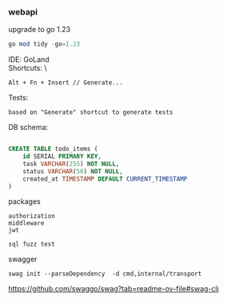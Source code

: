 ### webapi

upgrade to go 1.23
```sql
go mod tidy -go=1.23
```


IDE: GoLand \
Shortcuts: \
```
Alt + Fn + Insert // Generate...

```

Tests:
```
based on "Generate" shortcut to generate tests
```


DB schema:
```sql

CREATE TABLE todo_items (
    id SERIAL PRIMARY KEY,
    task VARCHAR(255) NOT NULL,
    status VARCHAR(50) NOT NULL,
    created_at TIMESTAMP DEFAULT CURRENT_TIMESTAMP
)

```


packages
```
authorization
middleware
jwt

sql fuzz test
```


swagger
```
swag init --parseDependency  -d cmd,internal/transport
```
https://github.com/swaggo/swag?tab=readme-ov-file#swag-cli

